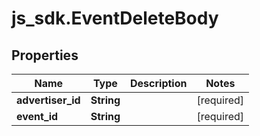 # js_sdk.EventDeleteBody

## Properties
Name | Type | Description | Notes
------------ | ------------- | ------------- | -------------
**advertiser_id** | **String** |  | [required] 
**event_id** | **String** |  | [required] 
